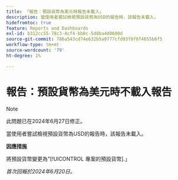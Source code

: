 ```yaml
---
title: 「報告：預設貨幣為美元時報告未載入」
description: 當使用者嘗試檢視預設貨幣為USD的報告時，該報告未載入。
hidefromtoc: true
feature: Reports and Dashboards
exl-id: b312cc55-78c3-4cf4-bb0c-5d8ba4d0600d
source-git-commit: 786a543cd74e632b5a0777cfd93f8f8f4655b6f5
workflow-type: tm+mt
source-wordcount: '79'
ht-degree: 1%

---
```


# 報告：預設貨幣為美元時不載入報告

>[!NOTE]
>
>此問題已在2024年6月27日修正。

當使用者嘗試檢視預設貨幣為USD的報告時，該報告未載入。

**因應措施**

將預設貨幣變更為&quot;[!UICONTROL 專案的預設貨幣].」

_首次回報於2024年6月20日。_
